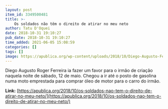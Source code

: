 ```yaml
---
layout: post
item_id: 3349500481
title: >-
    Os soldados não têm o direito de atirar no meu neto
author: Tatu D'Oquei
date: 2018-10-31 19:10:27
pub_date: 2018-10-31 19:10:27
time_added: 2021-06-05 15:08:59
categories: []
tags: []
image: https://apublica.org/wp-content/uploads/2018/10/Diego-Augusto-Ferreira.png
---
```


Diego Augusto Roger Ferreira ia fazer um favor para o irmão de criação naquela noite de sábado, 12 de maio. Chegou a ir até o posto de gasolina numa moto emprestada para comprar óleo de motor para o carro do irmão.

**Link:** [https://apublica.org/2018/10/os-soldados-nao-tem-o-direito-de-atirar-no-meu-neto/](https://apublica.org/2018/10/os-soldados-nao-tem-o-direito-de-atirar-no-meu-neto/)


